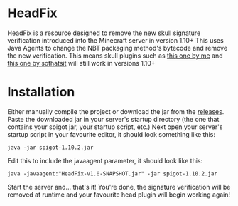 # HeadFix
HeadFix is a resource designed to remove the new skull signature verification introduced into the Minecraft server in version 1.10+
This uses Java Agents to change the NBT packaging method's bytecode and remove the new verification.
This means skull plugins such as [this one by me](https://www.spigotmc.org/resources/heads.26467/) and [this one by sothatsit](https://www.spigotmc.org/resources/heads-1500-heads-add-your-own.13402/) will still work in versions 1.10+

# Installation
Either manually compile the project or download the jar from the [releases](https://github.com/insou22/HeadFix/releases).
Paste the downloaded jar in your server's startup directory (the one that contains your spigot jar, your startup script, etc.)
Next open your server's startup script in your favourite editor, it should look something like this:

    java -jar spigot-1.10.2.jar
    
Edit this to include the javaagent parameter, it should look like this:

    java -javaagent:"HeadFix-v1.0-SNAPSHOT.jar" -jar spigot-1.10.2.jar

Start the server and... that's it! You're done, the signature verification will be removed at runtime and your favourite head plugin will begin working again!
